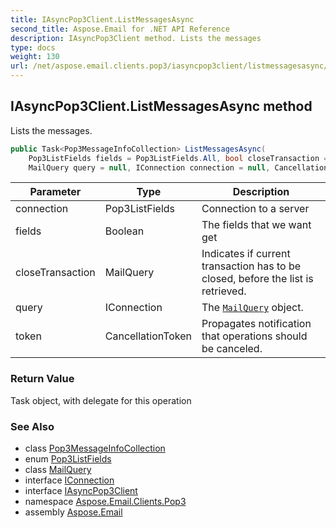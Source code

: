 ```yaml
---
title: IAsyncPop3Client.ListMessagesAsync
second_title: Aspose.Email for .NET API Reference
description: IAsyncPop3Client method. Lists the messages
type: docs
weight: 130
url: /net/aspose.email.clients.pop3/iasyncpop3client/listmessagesasync/
---
```

## IAsyncPop3Client.ListMessagesAsync method

Lists the messages.

```csharp
public Task<Pop3MessageInfoCollection> ListMessagesAsync(
    Pop3ListFields fields = Pop3ListFields.All, bool closeTransaction = false, 
    MailQuery query = null, IConnection connection = null, CancellationToken token = default)
```

| Parameter | Type | Description |
| --- | --- | --- |
| connection | Pop3ListFields | Connection to a server |
| fields | Boolean | The fields that we want get |
| closeTransaction | MailQuery | Indicates if current transaction has to be closed, before the list is retrieved. |
| query | IConnection | The [`MailQuery`](../../../aspose.email.tools.search/mailquery/) object. |
| token | CancellationToken | Propagates notification that operations should be canceled. |

### Return Value

Task object, with delegate for this operation

### See Also

* class [Pop3MessageInfoCollection](../../pop3messageinfocollection/)
* enum [Pop3ListFields](../../pop3listfields/)
* class [MailQuery](../../../aspose.email.tools.search/mailquery/)
* interface [IConnection](../../../aspose.email.clients/iconnection/)
* interface [IAsyncPop3Client](../)
* namespace [Aspose.Email.Clients.Pop3](../../iasyncpop3client/)
* assembly [Aspose.Email](../../../)


